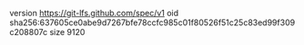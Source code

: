 version https://git-lfs.github.com/spec/v1
oid sha256:637605ce0abe9d7267bfe78ccfc985c01f80526f51c25c83ed99f309c208807c
size 9120
